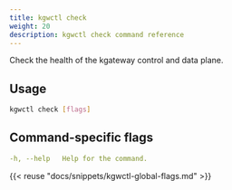 ```yaml
---
title: kgwctl check
weight: 20
description: kgwctl check command reference
---
```


Check the health of the kgateway control and data plane. 

## Usage

```sh
kgwctl check [flags]
```

## Command-specific flags

```yaml
-h, --help   Help for the command.
```

{{< reuse "docs/snippets/kgwctl-global-flags.md" >}}



